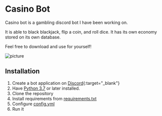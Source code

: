 # Casino Bot
Casino bot is a gambling discord bot I have been working on.

It is able to black blackjack, flip a coin, and roll dice. It has its own economy stored on its own database.

Feel free to download and use for yourself!

![picture](https://raw.githubusercontent.com/ConnorSwis/casino-bot/main/picture.png)

## Installation

1. Create a bot application on [Discord](https://discord.com/developers){:target="_blank"}
2. Have [Python 3.7](https://python.org) or later installed.
3. Clone the repository
4. Install requirements from [requirements.txt](requirements.txt)
5. Configure [config.yml](config.yml)
6. Run it

